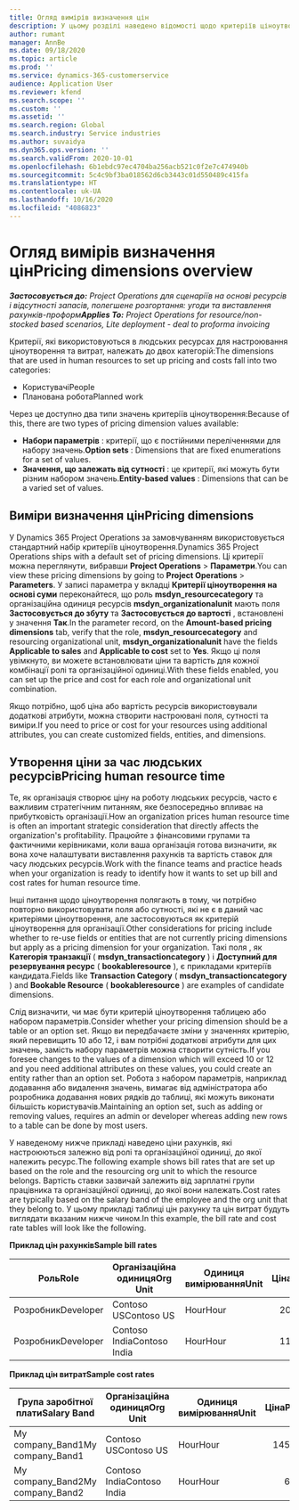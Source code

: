 ```yaml
---
title: Огляд вимірів визначення цін
description: У цьому розділі наведено відомості щодо критеріїв ціноутворення в Dynamics 365 Project Operations.
author: rumant
manager: AnnBe
ms.date: 09/18/2020
ms.topic: article
ms.prod: ''
ms.service: dynamics-365-customerservice
audience: Application User
ms.reviewer: kfend
ms.search.scope: ''
ms.custom: ''
ms.assetid: ''
ms.search.region: Global
ms.search.industry: Service industries
ms.author: suvaidya
ms.dyn365.ops.version: ''
ms.search.validFrom: 2020-10-01
ms.openlocfilehash: 6b1ebdc97ec4704ba256acb521c0f2e7c474940b
ms.sourcegitcommit: 5c4c9bf3ba018562d6cb3443c01d550489c415fa
ms.translationtype: HT
ms.contentlocale: uk-UA
ms.lasthandoff: 10/16/2020
ms.locfileid: "4086823"
---
```

# <a name="pricing-dimensions-overview"></a><span data-ttu-id="ff130-103">Огляд вимірів визначення цін</span><span class="sxs-lookup"><span data-stu-id="ff130-103">Pricing dimensions overview</span></span>

<span data-ttu-id="ff130-104">_**Застосовується до:** Project Operations для сценаріїв на основі ресурсів і відсутності запасів, полегшене розгортання: угоди та виставлення рахунків-проформ_</span><span class="sxs-lookup"><span data-stu-id="ff130-104">_**Applies To:** Project Operations for resource/non-stocked based scenarios, Lite deployment - deal to proforma invoicing_</span></span>

<span data-ttu-id="ff130-105">Критерії, які використовуються в людських ресурсах для настроювання ціноутворення та витрат, належать до двох категорій:</span><span class="sxs-lookup"><span data-stu-id="ff130-105">The dimensions that are used in human resources to set up pricing and costs fall into two categories:</span></span>

- <span data-ttu-id="ff130-106">Користувачі</span><span class="sxs-lookup"><span data-stu-id="ff130-106">People</span></span>
- <span data-ttu-id="ff130-107">Планована робота</span><span class="sxs-lookup"><span data-stu-id="ff130-107">Planned work</span></span>

<span data-ttu-id="ff130-108">Через це доступно два типи значень критеріїв ціноутворення:</span><span class="sxs-lookup"><span data-stu-id="ff130-108">Because of this, there are two types of pricing dimension values available:</span></span>

- <span data-ttu-id="ff130-109">**Набори параметрів** : критерії, що є постійними переліченнями для набору значень.</span><span class="sxs-lookup"><span data-stu-id="ff130-109">**Option sets** : Dimensions that are fixed enumerations for a set of values.</span></span>
- <span data-ttu-id="ff130-110">**Значення, що залежать від сутності** : це критерії, які можуть бути різним набором значень.</span><span class="sxs-lookup"><span data-stu-id="ff130-110">**Entity-based values** : Dimensions that can be a varied set of values.</span></span>

## <a name="pricing-dimensions"></a><span data-ttu-id="ff130-111">Виміри визначення цін</span><span class="sxs-lookup"><span data-stu-id="ff130-111">Pricing dimensions</span></span>

<span data-ttu-id="ff130-112">У Dynamics 365 Project Operations за замовчуванням використовується стандартний набір критеріїв ціноутворення.</span><span class="sxs-lookup"><span data-stu-id="ff130-112">Dynamics 365 Project Operations ships with a default set of pricing dimensions.</span></span> <span data-ttu-id="ff130-113">Ці критерії можна переглянути, вибравши **Project Operations** > **Параметри**.</span><span class="sxs-lookup"><span data-stu-id="ff130-113">You can view these pricing dimensions by going to **Project Operations** > **Parameters**.</span></span> <span data-ttu-id="ff130-114">У записі параметра у вкладці **Критерії ціноутворення на основі суми** переконайтеся, що роль **msdyn_resourcecategory** та організаційна одиниця ресурсів **msdyn_organizationalunit** мають поля **Застосовується до збуту** та **Застосовується до вартості** , встановлені у значення **Так**.</span><span class="sxs-lookup"><span data-stu-id="ff130-114">In the parameter record, on the **Amount-based pricing dimensions** tab, verify that the role, **msdyn_resourcecategory** and resourcing organizational unit, **msdyn_organizationalunit** have the fields **Applicable to sales** and **Applicable to cost** set to **Yes**.</span></span> <span data-ttu-id="ff130-115">Якщо ці поля увімкнуто, ви можете встановлювати ціни та вартість для кожної комбінації ролі та організаційної одиниці.</span><span class="sxs-lookup"><span data-stu-id="ff130-115">With these fields enabled, you can set up the price and cost for each role and organizational unit combination.</span></span>

<span data-ttu-id="ff130-116">Якщо потрібно, щоб ціна або вартість ресурсів використовували додаткові атрибути, можна створити настроювані поля, сутності та виміри.</span><span class="sxs-lookup"><span data-stu-id="ff130-116">If you need to price or cost for your resources using additional attributes, you can create customized fields, entities, and dimensions.</span></span>

## <a name="pricing-human-resource-time"></a><span data-ttu-id="ff130-117">Утворення ціни за час людських ресурсів</span><span class="sxs-lookup"><span data-stu-id="ff130-117">Pricing human resource time</span></span>
<span data-ttu-id="ff130-118">Те, як організація створює ціну на роботу людських ресурсів, часто є важливим стратегічним питанням, яке безпосередньо впливає на прибутковість організації.</span><span class="sxs-lookup"><span data-stu-id="ff130-118">How an organization prices human resource time is often an important strategic consideration that directly affects the organization's profitability.</span></span> <span data-ttu-id="ff130-119">Працюйте з фінансовими групами та фактичними керівниками, коли ваша організація готова визначити, як вона хоче налаштувати виставлення рахунків та вартість ставок для часу людських ресурсів.</span><span class="sxs-lookup"><span data-stu-id="ff130-119">Work with the finance teams and practice heads when your organization is ready to identify how it wants to set up bill and cost rates for human resource time.</span></span>

<span data-ttu-id="ff130-120">Інші питання щодо ціноутворення полягають в тому, чи потрібно повторно використовувати поля або сутності, які не є в даний час критеріями ціноутворення, але застосовуються як критерій ціноутворення для організації.</span><span class="sxs-lookup"><span data-stu-id="ff130-120">Other considerations for pricing include whether to re-use fields or entities that are not currently pricing dimensions but apply as a pricing dimension for your organization.</span></span> <span data-ttu-id="ff130-121">Такі поля , як **Категорія транзакції** ( **msdyn_transactioncategory** ) і **Доступний для резервування ресурс** ( **bookableresource** ), є прикладами критеріїв кандидата.</span><span class="sxs-lookup"><span data-stu-id="ff130-121">Fields like **Transaction Category** ( **msdyn_transactioncategory** ) and **Bookable Resource** ( **bookableresource** ) are examples of candidate dimensions.</span></span> 

<span data-ttu-id="ff130-122">Слід визначити, чи має бути критерій ціноутворення таблицею або набором параметрів.</span><span class="sxs-lookup"><span data-stu-id="ff130-122">Consider whether your pricing dimension should be a table or an option set.</span></span> <span data-ttu-id="ff130-123">Якщо ви передбачаєте зміни у значеннях критерію, який перевищить 10 або 12, і вам потрібні додаткові атрибути для цих значень, замість набору параметрів можна створити сутність.</span><span class="sxs-lookup"><span data-stu-id="ff130-123">If you foresee changes to the values of a dimension which will exceed 10 or 12 and you need additional attributes on these values, you could create an entity rather than an option set.</span></span> <span data-ttu-id="ff130-124">Робота з набором параметрів, наприклад додавання або видалення значень, вимагає від адміністратора або розробника додавання нових рядків до таблиці, які можуть виконати більшість користувачів.</span><span class="sxs-lookup"><span data-stu-id="ff130-124">Maintaining an option set, such as adding or removing values, requires an admin or developer whereas adding new rows to a table can be done by most users.</span></span>

<span data-ttu-id="ff130-125">У наведеному нижче прикладі наведено ціни рахунків, які настроюються залежно від ролі та організаційної одиниці, до якої належить ресурс.</span><span class="sxs-lookup"><span data-stu-id="ff130-125">The following example shows bill rates that are set up based on the role and the resourcing org unit to which the resource belongs.</span></span> <span data-ttu-id="ff130-126">Вартість ставки зазвичай залежить від зарплатні групи працівника та організаційної одиниці, до якої вони належать.</span><span class="sxs-lookup"><span data-stu-id="ff130-126">Cost rates are typically based on the salary band of the employee and the org unit that they belong to.</span></span> <span data-ttu-id="ff130-127">У цьому прикладі таблиці цін рахунку та цін витрат будуть виглядати вказаним нижче чином.</span><span class="sxs-lookup"><span data-stu-id="ff130-127">In this example, the bill rate and cost rate tables will look like the following.</span></span>

<span data-ttu-id="ff130-128">**Приклад цін рахунків**</span><span class="sxs-lookup"><span data-stu-id="ff130-128">**Sample bill rates**</span></span>

| <span data-ttu-id="ff130-129">Роль</span><span class="sxs-lookup"><span data-stu-id="ff130-129">Role</span></span>        | <span data-ttu-id="ff130-130">Організаційна одиниця</span><span class="sxs-lookup"><span data-stu-id="ff130-130">Org Unit</span></span>    |<span data-ttu-id="ff130-131">Одиниця вимірювання</span><span class="sxs-lookup"><span data-stu-id="ff130-131">Unit</span></span>      |<span data-ttu-id="ff130-132">Ціна</span><span class="sxs-lookup"><span data-stu-id="ff130-132">Price</span></span>      |<span data-ttu-id="ff130-133">Грошова одиниця</span><span class="sxs-lookup"><span data-stu-id="ff130-133">Currency</span></span>  |
| ------------|-------------|----------|----------:|----------|
| <span data-ttu-id="ff130-134">Розробник</span><span class="sxs-lookup"><span data-stu-id="ff130-134">Developer</span></span>   | <span data-ttu-id="ff130-135">Contoso US</span><span class="sxs-lookup"><span data-stu-id="ff130-135">Contoso US</span></span>  |<span data-ttu-id="ff130-136">Hour</span><span class="sxs-lookup"><span data-stu-id="ff130-136">Hour</span></span> | <span data-ttu-id="ff130-137">200</span><span class="sxs-lookup"><span data-stu-id="ff130-137">200</span></span>|<span data-ttu-id="ff130-138">USD</span><span class="sxs-lookup"><span data-stu-id="ff130-138">USD</span></span>     |
| <span data-ttu-id="ff130-139">Розробник</span><span class="sxs-lookup"><span data-stu-id="ff130-139">Developer</span></span>   | <span data-ttu-id="ff130-140">Contoso India</span><span class="sxs-lookup"><span data-stu-id="ff130-140">Contoso India</span></span> |<span data-ttu-id="ff130-141">Hour</span><span class="sxs-lookup"><span data-stu-id="ff130-141">Hour</span></span>|   <span data-ttu-id="ff130-142">112</span><span class="sxs-lookup"><span data-stu-id="ff130-142">112</span></span>|<span data-ttu-id="ff130-143">USD</span><span class="sxs-lookup"><span data-stu-id="ff130-143">USD</span></span>     |


<span data-ttu-id="ff130-144">**Приклад цін витрат**</span><span class="sxs-lookup"><span data-stu-id="ff130-144">**Sample cost rates**</span></span>

| <span data-ttu-id="ff130-145">Група заробітної плати</span><span class="sxs-lookup"><span data-stu-id="ff130-145">Salary Band</span></span>     | <span data-ttu-id="ff130-146">Організаційна одиниця</span><span class="sxs-lookup"><span data-stu-id="ff130-146">Org Unit</span></span>    |<span data-ttu-id="ff130-147">Одиниця вимірювання</span><span class="sxs-lookup"><span data-stu-id="ff130-147">Unit</span></span>      |<span data-ttu-id="ff130-148">Ціна</span><span class="sxs-lookup"><span data-stu-id="ff130-148">Price</span></span>      |<span data-ttu-id="ff130-149">Грошова одиниця</span><span class="sxs-lookup"><span data-stu-id="ff130-149">Currency</span></span>  |
| ----------------|-------------|----------|----------:|----------|
| <span data-ttu-id="ff130-150">My company_Band1</span><span class="sxs-lookup"><span data-stu-id="ff130-150">My company_Band1</span></span> | <span data-ttu-id="ff130-151">Contoso US</span><span class="sxs-lookup"><span data-stu-id="ff130-151">Contoso US</span></span>  |<span data-ttu-id="ff130-152">Hour</span><span class="sxs-lookup"><span data-stu-id="ff130-152">Hour</span></span> | <span data-ttu-id="ff130-153">145</span><span class="sxs-lookup"><span data-stu-id="ff130-153">145</span></span>|<span data-ttu-id="ff130-154">USD</span><span class="sxs-lookup"><span data-stu-id="ff130-154">USD</span></span>     |
| <span data-ttu-id="ff130-155">My company_Band2</span><span class="sxs-lookup"><span data-stu-id="ff130-155">My company_Band2</span></span> | <span data-ttu-id="ff130-156">Contoso India</span><span class="sxs-lookup"><span data-stu-id="ff130-156">Contoso India</span></span> |<span data-ttu-id="ff130-157">Hour</span><span class="sxs-lookup"><span data-stu-id="ff130-157">Hour</span></span>|   <span data-ttu-id="ff130-158">67</span><span class="sxs-lookup"><span data-stu-id="ff130-158">67</span></span>|<span data-ttu-id="ff130-159">USD</span><span class="sxs-lookup"><span data-stu-id="ff130-159">USD</span></span>     |
